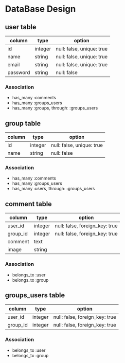 # DataBase Design

## user table
|column  |type   |option                   |
|--------|-------|-------------------------|
|id      |integer|null: false, unique: true|
|name    |string |null: false, unique: true|
|email   |string |null: false, unique: true|
|password|string |null: false              |

### Association
- has_many :comments
- has_many :groups_users
- has_many :groups, through: :groups_users

## group table
|column    |type   |option                   |
|----------|-------|-------------------------|
|id        |integer|null: false, unique: true|
|name      |string |null: false              |

### Association
- has_many :comments
- has_many :groups_users
- has_many :users, through: :groups_users

## comment table
|column     |type   |option                        |
|-----------|-------|------------------------------|
|user_id    |integer|null: false, foreign_key: true|
|group_id   |integer|null: false, foreign_key: true|
|comment    |text   |                              |
|image      |string |                              |

### Association
- belongs_to :user
- belongs_to :group

## groups_users table
|column     |type   |option                        |
|-----------|-------|------------------------------|
|user_id    |integer|null: false, foreign_key: true|
|group_id   |integer|null: false, foreign_key: true|

### Association
- belongs_to :user
- belongs_to :group
